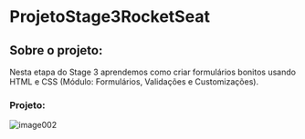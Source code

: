 # ProjetoStage3RocketSeat
## Sobre o projeto:
Nesta etapa do Stage 3 aprendemos como criar formulários bonitos usando HTML e CSS (Módulo: Formulários, Validações e Customizações).
### Projeto: 
![image002](https://user-images.githubusercontent.com/113949375/210239310-caf991aa-bf68-469d-9327-7a1c8d1af4ac.png)

